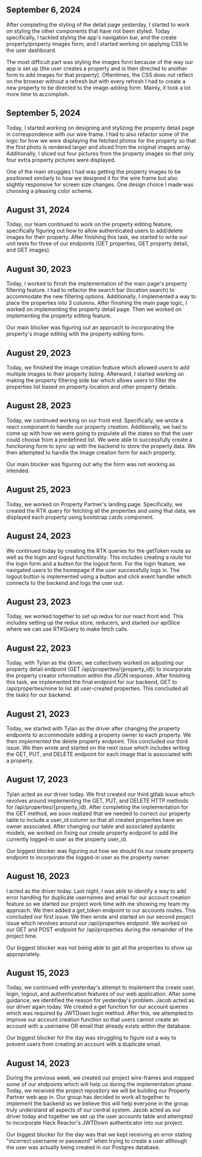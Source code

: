 ## September 6, 2024

After completing the styling of the detail page yesterday, I started to work on styling the other components that have not been styled. Today specifically, I tackled styling the app's navigation bar, and the create property/property images form, and I started working on applying CSS to the user dashboard.

The most difficult part was styling the images form because of the way our app is set up (the user creates a property and is then directed to another form to add images for that property). Oftentimes, the CSS does not reflect on the browser without a refresh but with every refresh I had to create a new property to be directed to the image-adding form. Mainly, it took a lot more time to accomplish.

## September 5, 2024

Today, I started working on designing and stylizing the property detail page in correspondence with our wire frame. I had to also refactor some of the logic for how we were displaying the fetched photos for the property so that the first photo is rendered larger and sliced from the original images array. Additionally, I sliced out four pictures from the property images so that only four extra property pictures were displayed.

One of the main struggles I had was getting the property images to be positioned similarly to how we designed it for the wire frame but also slightly responsive for screen size changes. One design choice I made was choosing a pleasing color scheme.

## August 31, 2024

Today, our team continued to work on the property editing feature, specifically figuring out how to allow authenticated users to add/delete images for their property. After finishing this task, we started to write our unit tests for three of our endpoints (GET properties, GET property detail, and GET images).

## August 30, 2023

Today, I worked to finish the implementation of the main page's property filtering feature. I had to refactor the search bar (location search) to accommodate the new filtering options. Additionally, I implemented a way to place the properties into 3 columns. After finishing the main page logic, I worked on implementing the property detail page. Then we worked on implementing the property editing feature.

Our main blocker was figuring out an approach to incorporating the property's image editing with the property editing form.

## August 29, 2023

Today, we finished the image creation feature which allowed users to add multiple images to their property listing. Afterward, I started working on making the property filtering side bar which allows users to filter the properties list based on property location and other property details.

## August 28, 2023

Today, we continued working on our front end. Specifically, we wrote a react component to handle our property creation. Additionally, we had to come up with how we were going to populate all the states so that the user could choose from a predefined list. We were able to successfully create a functioning form to sync up with the backend to store the property data. We then attempted to handle the image creation form for each property.

Our main blocker was figuring out why the form was not working as intended.

## August 25, 2023

Today, we worked on Property Partner's landing page. Specifically, we created the RTK query for fetching all the properties and using that data, we displayed each property using bootstrap cards component.

## August 24, 2023

We continued today by creating the RTK queries for the getToken route as well as the login and logout functionality. This includes creating a route for the login form and a button for the logout form. For the login feature, we navigated users to the homepage if the user successfully logs in. The logout button is implemented using a button and click event handler which connects to the backend and logs the user out.

## August 23, 2023

Today, we worked together to set up redux for our react front end. This includes setting up the redux store, reducers, and started our apiSlice where we can use RTKQuery to make fetch calls.

## August 22, 2023

Today, with Tylan as the driver, we collectively worked on adjusting our property detail endpoint (GET /api/properties/{property_id}) to incorporate the property creator information within the JSON response. After finishing this task, we implemented the final endpoint for our backend, GET to /api/properties/mine to list all user-created properties. This concluded all the tasks for our backend.

## August 21, 2023

Today, we started with Tylan as the driver after changing the property endpoints to accommodate adding a property owner to each property. We then implemented the delete property endpoint. This concluded our third issue. We then wrote and started on the next issue which includes writing the GET, PUT, and DELETE endpoint for each image that is associated with a property.

## August 17, 2023

Tylan acted as our driver today. We first created our third gitlab issue which revolves around implementing the GET, PUT, and DELETE HTTP methods for /api/properties/{property_id}. After completing the implementation for the GET method, we soon realized that we needed to correct our property table to include a user_id column so that all created properties have an owner associated. After changing our table and associated pydantic models, we worked on fixing our create property endpoint to add the currently logged-in user as the property user_id.

Our biggest blocker was figuring out how we should fix our create property endpoint to incorporate the logged-in user as the property owner.

## August 16, 2023

I acted as the driver today. Last night, I was able to identify a way to add error handling for duplicate usernames and email for our account creation feature so we started our project work time with me showing my team my approach. We then added a get_token endpoint to our accounts routes. This concluded our first issue. We then wrote and started on our second project issue which revolves around our /api/properties endpoint. We worked on our GET and POST endpoint for /api/properties during the remainder of the project time.

Our biggest blocker was not being able to get all the properties to show up appropriately.

## August 15, 2023

Today, we continued with yesterday's attempt to implement the create user, login, logout, and authentication features of our web application. After some guidance, we identified the reason for yesterday's problem. Jacob acted as our driver again today. We created a get function for our account queries which was required by JWTDown login method. After this, we attempted to improve our account creation function so that users cannot create an account with a username OR email that already exists within the database.

Our biggest blocker for the day was struggling to figure out a way to prevent users from creating an account with a duplicate email.

## August 14, 2023

During the previous week, we created our project wire-frames and mapped some of our endpoints which will help us during the implementation phase. Today, we received the project repository we will be building our Property Partner web app in. Our group has decided to work all together to implement the backend as we believe this will help everyone in the group truly understand all aspects of our central system. Jacob acted as our driver today and together we set up the user accounts table and attempted to incorporate Hack Reactor's JWTDown authenticator into our project.

Our biggest blocker for the day was that we kept receiving an error stating "incorrect username or password" when trying to create a user although the user was actually being created in our Postgres database.
